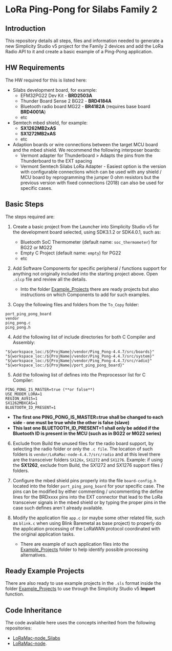 
# LoRa Ping-Pong for Silabs Family 2

## Introduction

This repository details all steps, files and information needed to generate a new Simplicity Studio v5 project for the Family 2 devices and add the LoRa Radio API to it and create a basic example of a Ping-Pong application.

## HW Requirements

The HW required for this is listed here:
-	Silabs development board, for example:
	-	EFM32PG22 Dev Kit - **BRD2503A**
	-	Thunder Board Sense 2 BG22 - **BRD4184A**
	-	Bluetooth radio board MG22 - **BR4182A** (requires base board **BRD4001A**)
	-	etc
-	Semtech mbed shield, for example:
	-	**SX1262MB2xAS**
	-	**SX1272MB2xAS**
	-	etc
-	Adaption boards or wire connections between the target MCU board and the mbed shield. We recommend the following interposer boards:
	-	Vermont adapter for Thunderboard > Adapts the pins from the Thunderboard to the EXT spacing
	-	Vermont Semtech Silabs LoRa Adapter - Easiest option is the version with configurable connections which can be used with any shield / MCU board by reprogramming the jumper 0 ohm resistors but the previous version with fixed connections (2018) can also be used for specific cases.

## Basic Steps

The steps required are:
1.  Create a basic project from the Launcher into Simplicity Studio v5 for the development board selected, using SDK3.1.2 or SDK4.0.1, such as:
	-	Bluetooth SoC Thermometer (default name: `soc_thermometer`) for BG22 or MG22
	-	Empty C Project (default name: `empty`) for PG22
	-	etc

2.  Add Software Components for specific peripheral / functions support for anything not originally included into the starting project above. Open `.slcp` file and review all the details.
	-	Into the folder [Example_Projects](https://github.com/VermontRep/LoRa_Ping-Pong_Silabs/tree/master/Example_Projects) there are ready projects but also instructions on which Components to add for such examples.

3.	Copy the following files and folders from the `To_Copy` folder:
```
port_ping_pong_board
vendor
ping_pong.c
ping_pong.h
```
4.	Add the following list of include directories for both C Compiler and Assembly:
```
"${workspace_loc:/${ProjName}/vendor/Ping_Pong-4.4.7/src/boards}"
"${workspace_loc:/${ProjName}/vendor/Ping_Pong-4.4.7/src/system}"
"${workspace_loc:/${ProjName}/vendor/Ping_Pong-4.4.7/src/radio}"
"${workspace_loc:/${ProjName}/port_ping_pong_board}"
```

5.	Add the following list of defines into the Preprocessor list for C Compiler:
```
PING_PONG_IS_MASTER=true (**or false**)
USE_MODEM_LORA=1
REGION_AU915=1
SX1262MBXCAS=1
BLUETOOTH_ID_PRESENT=1
```

-	**The first one PING_PONG_IS_MASTER=true shall be changed to each side - one must be true while the other is false (slave)**
-	**This last one BLUETOOTH_ID_PRESENT=1 shall only be added if the Bluetooth ID is present in the MCU (such as in BG22 or MG22 series)**

6.	Exclude from Build the unused files for the radio board support, by selecting the radio folder or only the `.c file`. The location of such folders is `vendor/LoRaMac-node-4.4.7/src/radio` and at this level there are the transceiver folders `SX126x`, `SX1272` and `SX1276`.
	Example: if using the **SX1262**, exclude from Build, the SX1272 and SX1276 support files / folders.
	
7.	Configure the mbed shield pins properly into the file `board-config.h` located into the folder `port_ping_pong_board` for your specific case. The pins can be modified by either commenting / uncommenting the define lines for the BRDxxxx pins into the EXT connector that lead to the LoRa transceiver signals in the mbed shield or by typing the proper pins in the case such defines aren´t already available.

8.	Modify the application file `app.c` (or maybe some other related file, such as `blink.c` when using Blink Baremetal as base project) to properly do the application processing of the LoRaWAN protocol coordinated with the original application tasks.
	-	There are example of such application files into the [Example_Projects](https://github.com/VermontRep/LoRa_Ping-Pong_Silabs/tree/master/Example_Projects) folder to help identify possible processing alternatives.

## Ready Example Projects

There are also ready to use example projects in the `.sls` format inside the folder [Example_Projects](https://github.com/VermontRep/LoRa_Ping-Pong_Silabs/tree/master/Example_Projects) to use through the Simplicity Studio v5 **Import** function.

## Code Inheritance

The code available here uses the concepts inherited from the following repositories:
-	[LoRaMac-node_Silabs](https://github.com/VermontRep/LoRaMac-node_Silabs)
-	[LoRaMac-node](https://github.com/Lora-net/LoRaMac-node).

